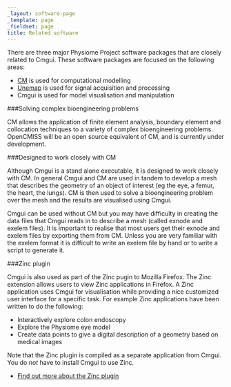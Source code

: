 ```yaml
---
_layout: software-page
_template: page
_fieldset: page
title: Related software
---
```

There are three major Physiome Project software packages that are closely related to Cmgui. These software packages are focused on the following areas:
<ul class="arrow dotted"><li><a href="/software/cm">CM</a> is used for computational modelling </li><li><a href="http://www.cmiss.org/cmgui/wiki/Unemap" title="" style="background-color:;">Unemap</a> is used for signal acquisition and processing</li><li>Cmgui is used for model visualisation and manipulation</li></ul>

###Solving complex bioengineering problems 

CM allows the application of finite element analysis, boundary element and collocation techniques to a variety of complex bioengineering problems. OpenCMISS will be an open source equivalent of CM, and is currently under development.

###Designed to work closely with CM

Although Cmgui is a stand alone executable, it is designed to work closely with CM. In general Cmgui and CM are used in tandem to develop a mesh that describes the geometry of an object of interest (eg the eye, a femur, the heart, the lungs). CM is then used to solve a bioengineering problem over the mesh and the results are visualised using Cmgui.

Cmgui can be used without CM but you may have difficulty in creating the data files that Cmgui reads in to describe a mesh (called exnode and exelem files). It is important to realise that most users get their exnode and exelem files by exporting them from CM. Unless you are very familiar with the exelem format it is difficult to write an exelem file by hand or to write a script to generate it.

###Zinc plugin

Cmgui is also used as part of the Zinc pugin to Mozilla Firefox. The Zinc extension allows users to view Zinc applications in Firefox. A Zinc application uses Cmgui for visualisation while providing a nice customized user interface for a specific task. For example Zinc applications have been written to do the following:
<ul class="check dotted"><li>Interactively explore colon endoscopy</li><li>Explore the Physiome eye model</li><li>Create data points to give a digital description of a geometry based on medical images</li></ul>

Note that the Zinc plugin is compiled as a separate application from Cmgui.  You do _not_ have to install Cmgui to use Zinc.
<ul class="arrow-2 dotted"><li><a href="/software/zincplugin">Find out more about the  Zinc plugin</a></li></ul>